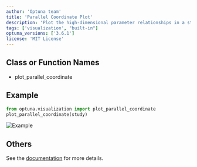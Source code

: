 ```yaml
---
author: 'Optuna team'
title: 'Parallel Coordinate Plot'
description: 'Plot the high-dimensional parameter relationships in a study.'
tags: ['visualization', "built-in"]
optuna_versions: ['3.6.1']
license: 'MIT License'
---
```


## Class or Function Names
- plot_parallel_coordinate

## Example
```python
from optuna.visualization import plot_parallel_coordinate
plot_parallel_coordinate(study)
```

![Example](images/thumbnail.png "Example")

## Others
See the [documentation](https://optuna.readthedocs.io/en/stable/reference/visualization/generated/optuna.visualization.plot_parallel_coordinate.html) for more details.
